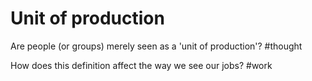 # Unit of production
Are people (or groups) merely seen as a 'unit of production'?  #thought 

How does this definition affect the way we see our jobs? #work